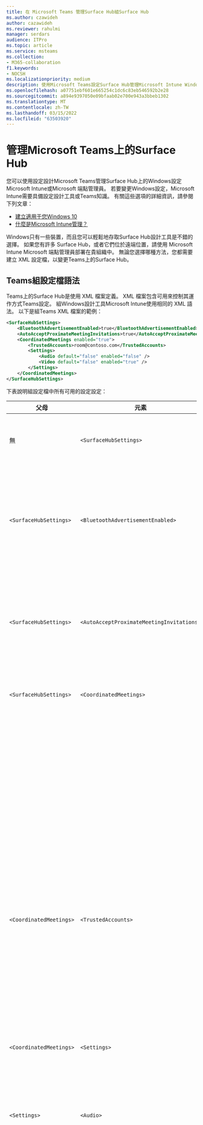 ```yaml
---
title: 在 Microsoft Teams 管理Surface Hub組Surface Hub
ms.author: czawideh
author: cazawideh
ms.reviewer: rahulmi
manager: serdars
audience: ITPro
ms.topic: article
ms.service: msteams
ms.collection:
- M365-collaboration
f1.keywords:
- NOCSH
ms.localizationpriority: medium
description: 使用Microsoft Teams設定Surface Hub管理Microsoft Intune Windows設定
ms.openlocfilehash: a07751ebf601e665254c1dc6c83eb546592b2e28
ms.sourcegitcommit: a894e9397050e09bfaab02e700e943a3bbeb1302
ms.translationtype: MT
ms.contentlocale: zh-TW
ms.lasthandoff: 03/15/2022
ms.locfileid: "63503920"
---
```

# <a name="manage-microsoft-teams-settings-on-surface-hub"></a>管理Microsoft Teams上的Surface Hub

您可以使用設定設計Microsoft Teams管理Surface Hub上的Windows設定Microsoft Intune或Microsoft 端點管理員。 若要變更Windows設定，Microsoft Intune需要具備設定設計工具或Teams知識。 有關這些選項的詳細資訊，請參閱下列文章：

- [建立適用于您Windows 10](/windows/configuration/provisioning-packages/provisioning-create-package)
- [什麼是Microsoft Intune管理？](/mem/intune/remote-actions/device-management)

Windows只有一些裝置，而且您可以輕鬆地存取Surface Hub設計工具是不錯的選擇。 如果您有許多 Surface Hub，或者它們位於遠端位置，請使用 Microsoft Intune Microsoft 端點管理員部署在貴組織中。 無論您選擇哪種方法，您都需要建立 XML 設定檔，以變更Teams上的Surface Hub。

## <a name="teams-configuration-file-syntax"></a>Teams組設定檔語法

Teams上的Surface Hub是使用 XML 檔案定義。 XML 檔案包含可用來控制其運作方式Teams設定。 組Windows設計工具Microsoft Intune使用相同的 XML 語法。 以下是組Teams XML 檔案的範例：

```xml
<SurfaceHubSettings>
    <BluetoothAdvertisementEnabled>true</BluetoothAdvertisementEnabled>
    <AutoAcceptProximateMeetingInvitations>true</AutoAcceptProximateMeetingInvitations>
    <CoordinatedMeetings enabled="true"> 
        <TrustedAccounts>room@contoso.com</TrustedAccounts>
        <Settings> 
            <Audio default="false" enabled="false" />
            <Video default="false" enabled="true" /> 
        </Settings> 
    </CoordinatedMeetings>
</SurfaceHubSettings>
```

下表說明組設定檔中所有可用的設定設定：

| 父母                  | 元素                                   | 屬性 | 描述                                                                                                                                                                                                                                                                                                                                                                                                                                                                                                          |
|-------------------------|-------------------------------------------|-----------|----------------------------------------------------------------------------------------------------------------------------------------------------------------------------------------------------------------------------------------------------------------------------------------------------------------------------------------------------------------------------------------------------------------------------------------------------------------------------------------------------------------------|
| 無                    | `<SurfaceHubSettings>`                    |           | 包含所有組Teams組Surface Hub。                                                                                                                                                                                                                                                                                                                                                                                                                                        |
| `<SurfaceHubSettings>`  | `<BluetoothAdvertisementEnabled>`         |           | 決定是否Surface Hub該連結是否可供藍牙使用。<br>接受的值： `true` ， `false`                                                                                                                                                                                                                                                                                                                                                                                         |
| `<SurfaceHubSettings>`  | `<AutoAcceptProximateMeetingInvitations>` |           | 決定Teams是否會自動接受鄰近式會議。<br>接受的值： `true` ， `false`                                                                                                                                                                                                                                                                                                                                                                                                     |
| `<SurfaceHubSettings>`  | `<CoordinatedMeetings>`                   |           | 包含所有協調會議的配置元素。                                                                                                                                                                                                                                                                                                                                                                                                                                                        |
|                         |                                           | `enabled` | 判斷Teams是否已配置為與其他裝置參與協調會議。<br>接受的值： `true` ， `false`                                                                                                                                                                                                                                                                                                                                                                                |
| `<CoordinatedMeetings>` | `<TrustedAccounts>`                       |           | 這是每個 Teams 會議室裝置或 Surface Hub 裝置應接受會議加入邀請，或應寄到哪些會議加入邀請的 UPN 逗號分隔清單。<br>接受的值：字串                                                                                                                                                                                                                                                                                                                         |
| `<CoordinatedMeetings>` | `<Settings>`                              |           | 包含協調會議的配置音訊和視音訊組組元素                                                                                                                                                                                                                                                                                                                                                                                                                               |
| `<Settings>`            | `<Audio>`                                 |           | 控制Teams上Surface Hub的音訊Surface Hub。                                                                                                                                                                                                                                                                                                                                                                                                                                                             |
|                         |                                           | `default` | 決定會議開始時，麥克風會位於哪個裝置上。 只有一 (裝置Teams 會議室裝置) `true` `false` 可以設定此欄位，而其他裝置必須設定此欄位以避免音訊回音和意見回應。<br>接受的值： `true` ， `false`                                                                                                                                                                                                           |
|                         |                                           | `enabled` | 決定會議參與者是否可以開啟或關閉麥克風。 設定為 **音訊** `false` `false` 預設值的裝置應設定此設定，讓參與者不會不小心開啟麥克風，並造成音訊回音或意見回應。<p>如果 **音訊預設值** 設為 `true` ，此設定會被忽略，參與者可以將麥克風設為靜音或取消靜音。<br>接受的值： `true` ， `false`                                                                               |
| `<Settings>`            | `<Video>`                                 |           | 控制視Teams視Surface Hub。                                                                                                                                                                                                                                                                                                                                                                                                                                                             |
|                         |                                           | `default` | 決定會議開始時相機會使用哪個裝置。 為了獲得最佳體驗，我們建議您只將Teams 會議室設定 `true` 為 ，而所有其他裝置都設為 `false` 。<br>接受的值： `true` ， `false`                                                                                                                                                                                                                                                                  |
|                         |                                           | `enabled` | 決定會議參與者是否可以開啟或關閉相機。 您可以在活動 `true` 參與者想要共用不同視 (，例如參與者使用 Surface Hub 白板) 。 如果您不希望參與者在裝置上開啟或關閉相機，請將其設定為 `false` 。<p> 如果 **視音訊預設值** 設定為 `true` ，此設定會被忽略，參與者可以開啟或關閉相機。<br>接受的值： `true` ， `false` |

## <a name="apply-teams-settings-to-surface-hub"></a>將Teams設定Surface Hub

在 Teams上Surface Hub設定設定Windows或Microsoft Intune設定Microsoft 端點管理員。

### <a name="use-windows-configuration-designer"></a>使用 Windows設計工具

您可以使用設定Windows設計工具建立一個設定套件，您可以使用該套件將 Teams設定套用至 Surface Hub。 您將上述所建立之 XML 檔案貼到Windows設計工具中，以建立資源配置套件。

> [!IMPORTANT]
> 如果您已經使用Teams套件將Surface Hub套用至您的部署套件，並想要變更，您需先移除現有的部署套件。 若要詳細資訊，請參閱移除由組Windows[所建立的配置套件](#remove-a-provisioning-package-created-by-windows-configuration-designer)。

請執行下列操作，在組Windows中建立部署套件：

1. 從Windows市Windows安裝組Windows設計工具並開啟
2. 選取 **在Surface Hub中置備**，**然後切換到進位編輯器**
3. 在下一個畫面上展開 **WindowsTeamSettings**  >  Teams **並選取****設定**
4. 在中間窗格的組 **塊旁的** 欄位中，貼上您上方所建立的單行 XML
5. 選取 **匯出**  >  **Provisioning 套件**
6. 在名稱中提供部署套件的名稱 **，然後選取** **NextNext**   > 
7. 指定儲存置備套件的位置，然後選取下 **一步**
8. 選取 **建立** 以建立部署 **套件，然後** 選取完成

最後，建立部署套件之後，請執行下列操作，將部署套件套用至您的Surface Hub：

1. 將您上述所建立之部署套件儲存至 USB 磁碟機
2. 將 USB 磁碟機插入您的Surface Hub
3. 在 Surface Hub上，開啟 [開始] 功能表，選取所有 **應用程式**，**然後選取 設定**
4. 提供您的系統管理員使用者名稱和密碼， **然後選取**
5. 前往 **Surface Hub、****裝置管理**、**新增或移除部署套件**，然後 **新增套件**
6. 在 **選取套件下****，選取您的** 部署套件旁的新增，然後重新開機Surface Hub

### <a name="use-microsoft-intune"></a>使用Microsoft Intune

如果您的 Surface Hub 是使用 Microsoft 端點管理中的 Microsoft Intune管理，您可以使用它來將 Teams設定適用于您的 Surface Hub。 您將建立一個新的組組設定檔，然後將您上述所建立之 XML 檔案貼到檔案中。

> [!IMPORTANT]
> 您的 Surface Hub 必須位在裝置群組中，Microsoft Intune識別要將組式設定檔用於哪些裝置。 若要瞭解如何建立裝置群組，請參閱新增 [群組以組織使用者和裝置](/mem/intune/fundamentals/groups-add)。

請執行下列操作來建立設定設定檔，以將Teams設定適用于您的 Surface Hub：

1. 請流覽以Microsoft 端點管理員登錄https://endpoint.microsoft.com/
2. 流覽至 **DevicesConfiguration**   >  設定檔，然後選取 **建立設定檔**
3. 在 **平臺** 下，選取 **Windows 10及稍後**
4. 在 **[設定檔** 中， **選取自訂**，然後按一下 **建立**
5. On the **Basics** tab, in **Name**, provide a descriptive name for your configuration profile and select **Next**
6. 在設定 **設定選項卡** 上 **，選取新增**
7. 在新增 **列窗格中** ，執行下列操作：
    1. 提供描述性名稱，並選擇性地提供Teams新增之設定的描述
    2. 在 **OMA-URI** 中，輸入 `./Vendor/MSFT/SurfaceHub/InBoxApps/Teams/Configurations`
    3. 在 **資料類型中**，選取 **XML 檔案 (字串)**
    4. 開啟檔案瀏覽器，選取您上述所建立之 XML 檔案，然後 **開啟**
8. 選取 **新增** ，然後選取下 **一步**
9. 在 " **作業"** 選項卡上，確定 **已** 設定為已選取 **的群組**
10. 在 **選取的群組** 下，選取 **要** 包含的群組，然後選擇包含 Surface Hub 的群組， **然後選取選取**
11. 選取 **下一個**， **下一個**
12. 在評論 **+ 建立上****，選取建立**

## <a name="remove-teams-settings-from-a-surface-hub"></a>從Teams移除Surface Hub

在 Teams使用 Surface Hub 設定設計工具Windows或Microsoft Intune移除Microsoft 端點管理員。

### <a name="remove-a-provisioning-package-created-by-windows-configuration-designer"></a>移除由組Windows建立的配置套件

如果您使用由 Teams建立Surface Hub套件將設定套用至 Windows，請使用下列步驟移除套件及其設定：

1. 在 Surface Hub上，開啟 [開始] 功能表，選取所有 **應用程式**，**然後選取 設定**
2. 提供您的系統管理員使用者名稱和密碼， **然後選取**
3. 請前往 **Surface Hub****裝置管理，** 然後 **新增或移除資源調配套件**
4. 在您想要移除的部署套件旁邊， **選取移除**
5. 請前往 **Surface Hub**，然後 **使用應用程式&功能**
6. 尋找 **Microsoft Teams選項Surface Hub**，然後選取進 **一Surface Hub選項**
7. 選取 **重** 設，然後 **再次重設**
8. 重新開機Surface Hub

### <a name="remove-settings-applied-by-microsoft-intune"></a>移除應用程式所Microsoft Intune

如果您在 Microsoft 端點管理Teams中Surface Hub設定Microsoft Intune設定，請使用下列步驟移除設定設定檔及其設定：

1. 請流覽以Microsoft 端點管理員登錄https://endpoint.microsoft.com/
2. 流覽至 **DevicesConfiguration 設定檔**   > 
3. 選取包含您想要移除之協調會議設定的配置設定檔
4. 在組設定檔詳細資料頁面上，選取 **刪除** ，然後選取 **確定**

移除包含您會議協調會議設定之組Surface Hub之後，請使用下列步驟重設 Teams 應用程式Surface Hub：

1. 在 Surface Hub上，開啟 [開始] 功能表，選取所有 **應用程式**，**然後選取 設定**
2. 提供您的系統管理員使用者名稱和密碼， **然後選取**
3. 請前往 **Surface Hub**，然後 **使用應用程式&功能**
4. 尋找 **Microsoft Teams選項Surface Hub**，然後選取進 **一Surface Hub選項**
5. 選取 **重** 設，然後 **再次重設**
6. 重新開機Surface Hub
